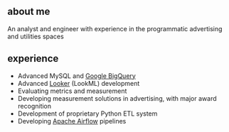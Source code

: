 ## about me

An analyst and engineer with experience in the programmatic advertising and utilities spaces

## experience

- Advanced MySQL and [Google BigQuery](https://cloud.google.com/bigquery/)
- Advanced [Looker](https://looker.com/) (LookML) development
- Evaluating metrics and measurement
- Developing measurement solutions in advertising, with major award recognition
- Development of proprietary Python ETL system
- Developing [Apache Airflow](https://airflow.apache.org/) pipelines
